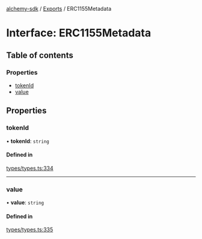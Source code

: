 [alchemy-sdk](../README.md) / [Exports](../modules.md) / ERC1155Metadata

# Interface: ERC1155Metadata

## Table of contents

### Properties

- [tokenId](ERC1155Metadata.md#tokenid)
- [value](ERC1155Metadata.md#value)

## Properties

### tokenId

• **tokenId**: `string`

#### Defined in

[types/types.ts:334](https://github.com/alchemyplatform/alchemy-evm-js/blob/45d638a/src/types/types.ts#L334)

___

### value

• **value**: `string`

#### Defined in

[types/types.ts:335](https://github.com/alchemyplatform/alchemy-evm-js/blob/45d638a/src/types/types.ts#L335)
